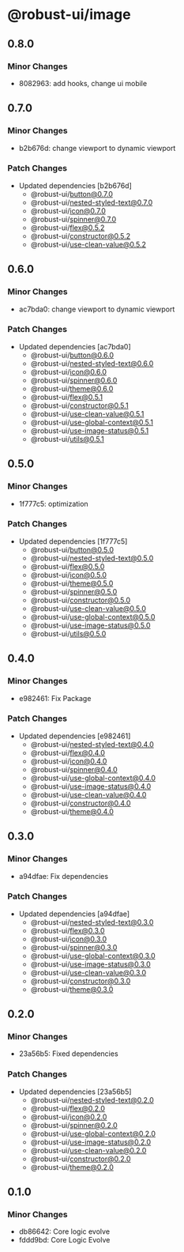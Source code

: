 # @robust-ui/image

## 0.8.0

### Minor Changes

- 8082963: add hooks, change ui mobile

## 0.7.0

### Minor Changes

- b2b676d: change viewport to dynamic viewport

### Patch Changes

- Updated dependencies [b2b676d]
  - @robust-ui/button@0.7.0
  - @robust-ui/nested-styled-text@0.7.0
  - @robust-ui/icon@0.7.0
  - @robust-ui/spinner@0.7.0
  - @robust-ui/flex@0.5.2
  - @robust-ui/constructor@0.5.2
  - @robust-ui/use-clean-value@0.5.2

## 0.6.0

### Minor Changes

- ac7bda0: change viewport to dynamic viewport

### Patch Changes

- Updated dependencies [ac7bda0]
  - @robust-ui/button@0.6.0
  - @robust-ui/nested-styled-text@0.6.0
  - @robust-ui/icon@0.6.0
  - @robust-ui/spinner@0.6.0
  - @robust-ui/theme@0.6.0
  - @robust-ui/flex@0.5.1
  - @robust-ui/constructor@0.5.1
  - @robust-ui/use-clean-value@0.5.1
  - @robust-ui/use-global-context@0.5.1
  - @robust-ui/use-image-status@0.5.1
  - @robust-ui/utils@0.5.1

## 0.5.0

### Minor Changes

- 1f777c5: optimization

### Patch Changes

- Updated dependencies [1f777c5]
  - @robust-ui/button@0.5.0
  - @robust-ui/nested-styled-text@0.5.0
  - @robust-ui/flex@0.5.0
  - @robust-ui/icon@0.5.0
  - @robust-ui/theme@0.5.0
  - @robust-ui/spinner@0.5.0
  - @robust-ui/constructor@0.5.0
  - @robust-ui/use-clean-value@0.5.0
  - @robust-ui/use-global-context@0.5.0
  - @robust-ui/use-image-status@0.5.0
  - @robust-ui/utils@0.5.0

## 0.4.0

### Minor Changes

- e982461: Fix Package

### Patch Changes

- Updated dependencies [e982461]
  - @robust-ui/nested-styled-text@0.4.0
  - @robust-ui/flex@0.4.0
  - @robust-ui/icon@0.4.0
  - @robust-ui/spinner@0.4.0
  - @robust-ui/use-global-context@0.4.0
  - @robust-ui/use-image-status@0.4.0
  - @robust-ui/use-clean-value@0.4.0
  - @robust-ui/constructor@0.4.0
  - @robust-ui/theme@0.4.0

## 0.3.0

### Minor Changes

- a94dfae: Fix dependencies

### Patch Changes

- Updated dependencies [a94dfae]
  - @robust-ui/nested-styled-text@0.3.0
  - @robust-ui/flex@0.3.0
  - @robust-ui/icon@0.3.0
  - @robust-ui/spinner@0.3.0
  - @robust-ui/use-global-context@0.3.0
  - @robust-ui/use-image-status@0.3.0
  - @robust-ui/use-clean-value@0.3.0
  - @robust-ui/constructor@0.3.0
  - @robust-ui/theme@0.3.0

## 0.2.0

### Minor Changes

- 23a56b5: Fixed dependencies

### Patch Changes

- Updated dependencies [23a56b5]
  - @robust-ui/nested-styled-text@0.2.0
  - @robust-ui/flex@0.2.0
  - @robust-ui/icon@0.2.0
  - @robust-ui/spinner@0.2.0
  - @robust-ui/use-global-context@0.2.0
  - @robust-ui/use-image-status@0.2.0
  - @robust-ui/use-clean-value@0.2.0
  - @robust-ui/constructor@0.2.0
  - @robust-ui/theme@0.2.0

## 0.1.0

### Minor Changes

- db86642: Core logic evolve
- fddd9bd: Core Logic Evolve
